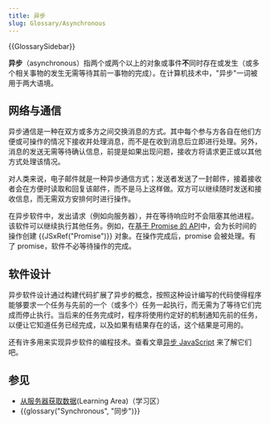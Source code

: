 ```yaml
---
title: 异步
slug: Glossary/Asynchronous
---
```


{{GlossarySidebar}}

**异步**（asynchronous）指两个或两个以上的对象或事件**不**同时存在或发生（或多个相关事物的发生无需等待其前一事物的完成）。在计算机技术中，"异步"一词被用于两大语境。

## 网络与通信

异步通信是一种在双方或多方之间交换消息的方式。其中每个参与方各自在他们方便或可操作的情况下接收并处理消息，而不是在收到消息后立即进行处理。另外，消息的发送无需等待确认信息，前提是如果出现问题，接收方将请求更正或以其他方式处理该情况。

对人类来说，电子邮件就是一种异步通信方式；发送者发送了一封邮件，接着接收者会在方便时读取和回复该邮件，而不是马上这样做。双方可以继续随时发送和接收信息，而无需双方安排何时进行操作。

在异步软件中，发出请求（例如向服务器），并在等待响应时不会阻塞其他进程。该软件可以继续执行其他任务。例如，在[基于 Promise 的 API](/zh-CN/docs/Learn/JavaScript/Asynchronous/Implementing_a_promise-based_API)中，会为长时间的操作创建 {{JSxRef("Promise")}} 对象。在操作完成后，promise 会被处理。有了 promise，软件不必等待操作的完成。

## 软件设计

异步软件设计通过构建代码扩展了异步的概念，按照这种设计编写的代码使得程序能够要求一个任务与先前的一个（或多个）任务一起执行，而无需为了等待它们完成而停止执行。当后来的任务完成时，程序将使用约定好的机制通知先前的任务，以便让它知道任务已经完成，以及如果有结果存在的话，这个结果是可用的。

还有许多用来实现异步软件的编程技术。查看文章[异步 JavaScript](/zh-CN/docs/Learn/JavaScript/Asynchronous) 来了解它们吧。

## 参见

- [从服务器获取数据](/zh-CN/docs/Learn/JavaScript/Client-side_web_APIs/Fetching_data)(Learning Area)（学习区）
- {{glossary("Synchronous", "同步")}}
